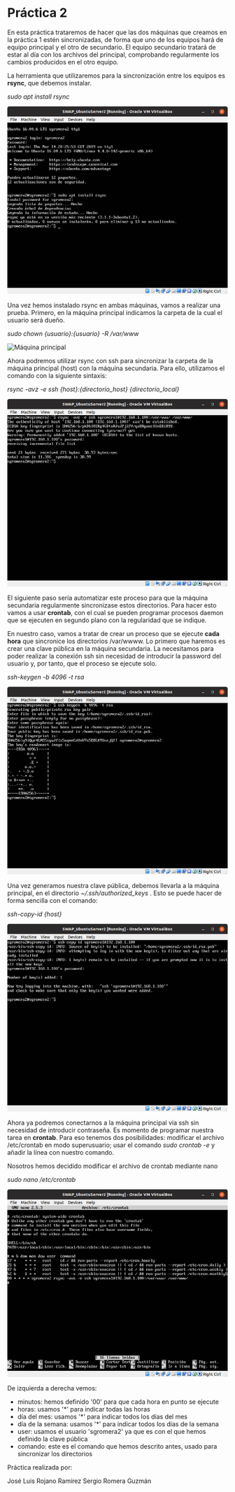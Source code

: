 # Práctica 2

En esta práctica trataremos de hacer que las dos máquinas que creamos en la práctica 1 estén sincronizadas, de forma que uno de los equipos hará de equipo principal y el otro de secundario. El equipo secundario tratará de estar al día con los archivos del principal, comprobando regularmente los cambios producidos en el otro equipo.

La herramienta que utilizaremos para la sincronización entre los equipos es **rsync**, que debemos instalar.

*sudo apt install rsync*

![Instalación rsync](https://raw.githubusercontent.com/sgromera/SWAP/master/P2/1_install_rsync.png)

Una vez hemos instalado rsync en ambas máquinas, vamos a realizar una prueba. Primero, en la máquina principal indicamos la carpeta de la cual el usuario será dueño.

*sudo chown {usuario}:{usuario} -R /var/www*

![Máquina principal](https://raw.githubusercontent.com/sgromera/SWAP/master/P2/2_maquina_due%C3%B1a.png)

Ahora podremos utilizar rsync con ssh para sincronizar la carpeta de la máquina principal (host) con la máquina secundaria. Para ello, utilizamos el comando con la siguiente sintaxis:

*rsync -avz -e ssh {host}:{directorio_host} {directorio_local}*

![Prueba de sincronización](https://raw.githubusercontent.com/sgromera/SWAP/master/P2/3_rsync_prueba.png)

El siguiente paso sería automatizar este proceso para que la máquina secundaria regularmente sincronizase estos directorios. Para hacer esto vamos a usar **crontab**, con el cual se pueden programar procesos daemon que se ejecuten en segundo plano con la regularidad que se indique.

En nuestro caso, vamos a tratar de crear un proceso que se ejecute **cada hora** que sincronice los directorios /var/wwww. Lo primero que haremos es crear una clave pública en la máquina secundaria. La necesitamos para poder realizar la conexión ssh sin necesidad de introducir la password del usuario y, por tanto, que el proceso se ejecute solo.

*ssh-keygen -b 4096 -t rsa*

![Generando clave pública](https://raw.githubusercontent.com/sgromera/SWAP/master/P2/4_keygen.png)

Una vez generamos nuestra clave pública, debemos llevarla a la máquina principal, en el directorio *~/.ssh/authorized_keys* . Esto se puede hacer de forma sencilla con el comando:

*ssh-copy-id {host}*

![Llevando la clave a la máquina principal](https://raw.githubusercontent.com/sgromera/SWAP/master/P2/5_autorizado.png)

Ahora ya podremos conectarnos a la máquina principal via ssh sin necesidad de introducir contraseña. Es momento de programar nuestra tarea en **crontab**. Para eso tenemos dos posibilidades: modificar el archivo /etc/crontab en modo superusuario; usar el comando *sudo crontab -e* y añadir la línea con nuestro comando.

Nosotros hemos decidido modificar el archivo de crontab mediante nano

*sudo nano /etc/crontab*

![Programando crontab](https://raw.githubusercontent.com/sgromera/SWAP/master/P2/6_crontab.png)

De izquierda a derecha vemos:
  - minutos: hemos definido '00' para que cada hora en punto se ejecute
  - horas: usamos '*' para indicar todas las horas
  - día del mes: usamos '*' para indicar todos los días del mes
  - día de la semana: usamos '*' para indicar todos los días de la semana
  - user: usamos el usuario 'sgromera2' ya que es con el que hemos definido la clave pública
  - comando: este es el comando que hemos descrito antes, usado para sincronizar los directorios
  
Práctica realizada por:

  José Luis Rojano Ramírez
  Sergio Romera Guzmán
